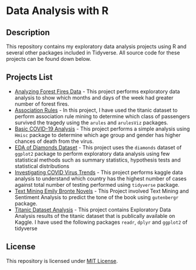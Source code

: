 # Data Analysis with R
## Description
This repository contains my exploratory data analysis projects using R and several other packages included in Tidyverse. All source code for these projects can be found down below.

## Projects List
- [Analyzing Forest Fires Data](https://github.com/namithadeshpande/Data-Analysis-with-R/blob/master/Analyzing-Forest-Fire-Data.Rmd) - This project performs exploratory data analysis to show which months and days of the week had greater number of forest fires. 
- [Association Rules](https://github.com/namithadeshpande/Data-Analysis-with-R/blob/master/Association_Rules.Rmd) - In this project, I have used the titanic dataset to perform association rule mining to determine which class of passengers survived the tragedy using the `arules` and `arulesViz` packages.
- [Basic COVID-19 Analysis](https://github.com/namithadeshpande/Data-Analysis-with-R/blob/master/Basic_COVID_Analysis.Rmd) - This project performs a simple analysis using `Hmisc` package to determine which age group and gender has higher chances of death from the virus.
- [EDA of Diamonds Dataset](https://github.com/namithadeshpande/Data-Analysis-with-R/blob/master/Diamonds_Data_EDA.Rmd) - This project uses the `diamonds` dataset of `ggplot2` package to perform exploratory data analysis using few statistical methods such as summary statistics, hypothesis tests and statistical distributions
- [Investigating COVID Virus Trends](https://github.com/namithadeshpande/Data-Analysis-with-R/blob/master/Investigating-COVID-Virus-Trends.Rmd) - This project performs kaggle data analysis to understand which country has the highest number of cases against total number of testing performed using `tidyverse` package. 
- [Text Mining Emily Bronte Novels](https://github.com/namithadeshpande/Data-Analysis-with-R/blob/master/Emily_bronte.R) - This Project involved Text Mining and Sentiment Analysis to predict the tone of the book using `gutenbergr` package. 
- [Titanic Dataset Analysis](https://github.com/namithadeshpande/Data-Analysis-with-R/blob/master/Titanic_data_analysis.Rmd) - This project contains Exploratory Data Analysis results of the titanic dataset that is publically available on Kaggle. I have used the following packages `readr`, `dplyr` and `ggplot2` of tidyverse

## License
This repository is licensed under [MIT License](https://github.com/namithadeshpande/Data-Analysis-with-R/blob/master/LICENSE). 
